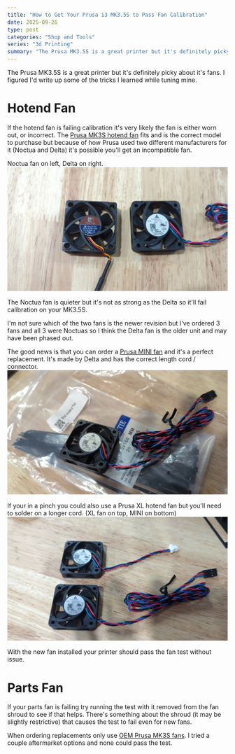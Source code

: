 ```yaml
---
title: "How to Get Your Prusa i3 MK3.5S to Pass Fan Calibration"
date: 2025-09-26
type: post
categories: "Shop and Tools"
series: "3d Printing"
summary: "The Prusa MK3.5S is a great printer but it's definitely picky about it's fans. I figured I'd write up some of the tricks I learned while tuning mine."
---
```


The Prusa MK3.5S is a great printer but it's definitely picky about it's fans. I figured I'd write up some of the tricks I learned while tuning mine.

# Hotend Fan

If the hotend fan is failing calibration it's very likely the fan is either worn out, or incorrect. The [Prusa MK3S hotend fan](https://www.prusa3d.com/product/hotend-fan-mk3-s/) fits and is the correct model to purchase but because of how Prusa used two different manufacturers for it (Noctua and Delta) it's possible you'll get an incompatible fan.

Noctua fan on left, Delta on right.
![](./images/noctua-vs-delta.jpg)

The Noctua fan is quieter but it's not as strong as the Delta so it'll fail calibration on your MK3.5S.

I'm not sure which of the two fans is the newer revision but I've ordered 3 fans and all 3 were Noctuas so I think the Delta fan is the older unit and may have been phased out.

The good news is that you can order a [Prusa MINI fan](https://www.prusa3d.com/product/hotend-fan-mini/) and it's a perfect replacement. It's made by Delta and has the correct length cord / connector.
![](./images//mini-hotend-fan.jpg)

If your in a pinch you could also use a Prusa XL hotend fan but you'll need to solder on a longer cord. (XL fan on top, MINI on bottom)
![](./images/mini-vs-xl-hotend-fan.jpg)

With the new fan installed your printer should pass the fan test without issue.

# Parts Fan

If your parts fan is failing try running the test with it removed from the fan shroud to see if that helps. There's something about the shroud (it may be slightly restrictive) that causes the test to fail even for new fans.

When ordering replacements only use [OEM Prusa MK3S fans](https://www.prusa3d.com/product/print-fan-mk3-s-mini/). I tried a couple aftermarket options and none could pass the test.
